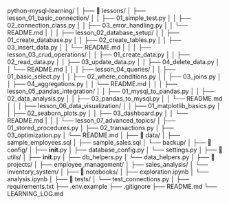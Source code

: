 python-mysql-learning/
│
├── 📁 lessons/
│   ├── lesson_01_basic_connection/
│   │   ├── 01_simple_test.py
│   │   ├── 02_connection_class.py
│   │   ├── 03_error_handling.py
│   │   └── README.md
│   │
│   ├── lesson_02_database_setup/
│   │   ├── 01_create_database.py
│   │   ├── 02_create_tables.py
│   │   ├── 03_insert_data.py
│   │   └── README.md
│   │
│   ├── lesson_03_crud_operations/
│   │   ├── 01_create_data.py
│   │   ├── 02_read_data.py
│   │   ├── 03_update_data.py
│   │   ├── 04_delete_data.py
│   │   └── README.md
│   │
│   ├── lesson_04_queries/
│   │   ├── 01_basic_select.py
│   │   ├── 02_where_conditions.py
│   │   ├── 03_joins.py
│   │   ├── 04_aggregations.py
│   │   └── README.md
│   │
│   ├── lesson_05_pandas_integration/
│   │   ├── 01_mysql_to_pandas.py
│   │   ├── 02_data_analysis.py
│   │   ├── 03_pandas_to_mysql.py
│   │   └── README.md
│   │
│   ├── lesson_06_data_visualization/
│   │   ├── 01_matplotlib_basics.py
│   │   ├── 02_seaborn_plots.py
│   │   ├── 03_dashboard.py
│   │   └── README.md
│   │
│   └── lesson_07_advanced_topics/
│       ├── 01_stored_procedures.py
│       ├── 02_transactions.py
│       ├── 03_optimization.py
│       └── README.md
│
├── 📁 data/
│   ├── sample_employees.sql
│   ├── sample_sales.sql
│   └── backup/
│
├── 📁 config/
│   ├── __init__.py
│   ├── database_config.py
│   └── settings.py
│
├── 📁 utils/
│   ├── __init__.py
│   ├── db_helpers.py
│   └── data_helpers.py
│
├── 📁 projects/
│   ├── employee_management/
│   ├── sales_analysis/
│   └── inventory_system/
│
├── 📁 notebooks/
│   ├── exploration.ipynb
│   └── analysis.ipynb
│
├── 📁 tests/
│   └── test_connections.py
│
├── requirements.txt
├── .env.example
├── .gitignore
├── README.md
└── LEARNING_LOG.md